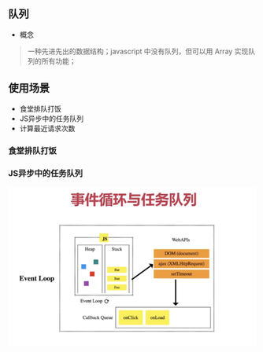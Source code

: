 ## 队列
- 概念    
> 一种先进先出的数据结构；javascript 中没有队列，但可以用 Array 实现队列的所有功能；  



## 使用场景  
- 食堂排队打饭   
- JS异步中的任务队列   
- 计算最近请求次数     

 
### 食堂排队打饭  

### JS异步中的任务队列  
![url](../../assets/suanfa/eventLoop.png)     